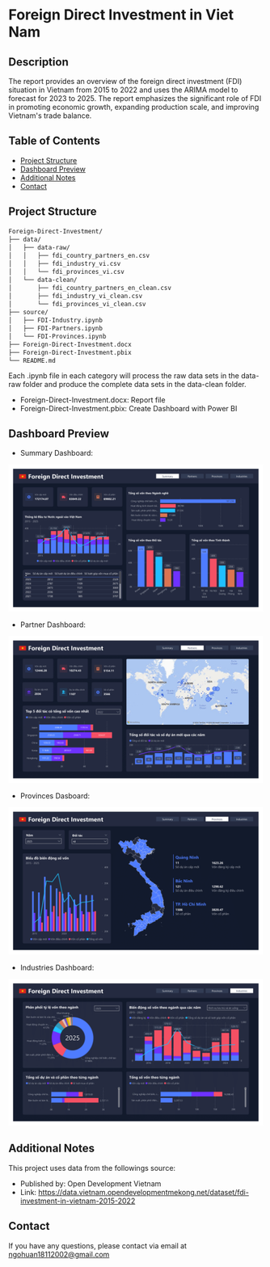 # Foreign Direct Investment in Viet Nam

## Description
The report provides an overview of the foreign direct investment (FDI) situation in Vietnam from 2015 to 2022 and uses the ARIMA model to forecast for 2023 to 2025. The report emphasizes the significant role of FDI in promoting economic growth, expanding production scale, and improving Vietnam's trade balance.

## Table of Contents
- [Project Structure](#Project-Structure)
- [Dashboard Preview](#Dashboard-Preview)
- [Additional Notes](#Additional-Notes)
- [Contact](#Contact)

## Project Structure
```
Foreign-Direct-Investment/
├── data/
│   ├── data-raw/
│   │   ├── fdi_country_partners_en.csv
│   │   ├── fdi_industry_vi.csv
│   │   └── fdi_provinces_vi.csv
│   └── data-clean/
│       ├── fdi_country_partners_en_clean.csv
│       ├── fdi_industry_vi_clean.csv
│       └── fdi_provinces_vi_clean.csv
├── source/
│   ├── FDI-Industry.ipynb
│   ├── FDI-Partners.ipynb
│   └── FDI-Provinces.ipynb
├── Foreign-Direct-Investment.docx
├── Foreign-Direct-Investment.pbix
└── README.md
```
Each .ipynb file in each category will process the raw data sets in the data-raw folder and produce the complete data sets in the data-clean folder.
- Foreign-Direct-Investment.docx: Report file
- Foreign-Direct-Investment.pbix: Create Dashboard with Power BI

## Dashboard Preview
- Summary Dashboard:

![Summary-Dashboard](/assets/Summary_Dashboard.png)

- Partner Dashboard:

![Partners-dashboard](/assets/Partners_Dashboard.png)

- Provinces Dasboard:

![Provinces-Dashboard](/assets/Provinces_Dashboard.png)

- Industries Dashboard:

![Industries-Dashboard](/assets/Industries_Dashboard.png)

## Additional Notes
This project uses data from the followings source:  
- Published by: Open Development Vietnam
- Link: https://data.vietnam.opendevelopmentmekong.net/dataset/fdi-investment-in-vietnam-2015-2022

## Contact
If you have any questions, please contact via email at ngohuan18112002@gmail.com

